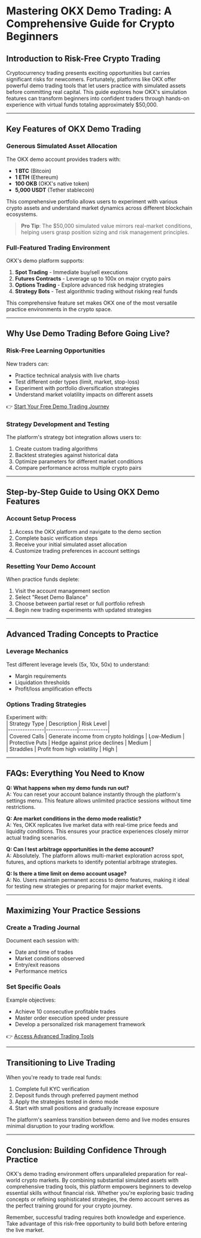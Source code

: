 # Mastering OKX Demo Trading: A Comprehensive Guide for Crypto Beginners  

## Introduction to Risk-Free Crypto Trading  

Cryptocurrency trading presents exciting opportunities but carries significant risks for newcomers. Fortunately, platforms like OKX offer powerful demo trading tools that let users practice with simulated assets before committing real capital. This guide explores how OKX's simulation features can transform beginners into confident traders through hands-on experience with virtual funds totaling approximately $50,000.  

---

## Key Features of OKX Demo Trading  

### Generous Simulated Asset Allocation  
The OKX demo account provides traders with:  
- **1 BTC** (Bitcoin)  
- **1 ETH** (Ethereum)  
- **100 OKB** (OKX's native token)  
- **5,000 USDT** (Tether stablecoin)  

This comprehensive portfolio allows users to experiment with various crypto assets and understand market dynamics across different blockchain ecosystems.  

> **Pro Tip**: The $50,000 simulated value mirrors real-market conditions, helping users grasp position sizing and risk management principles.  

### Full-Featured Trading Environment  
OKX's demo platform supports:  
1. **Spot Trading** - Immediate buy/sell executions  
2. **Futures Contracts** - Leverage up to 100x on major crypto pairs  
3. **Options Trading** - Explore advanced risk hedging strategies  
4. **Strategy Bots** - Test algorithmic trading without risking real funds  

This comprehensive feature set makes OKX one of the most versatile practice environments in the crypto space.  

---

## Why Use Demo Trading Before Going Live?  

### Risk-Free Learning Opportunities  
New traders can:  
- Practice technical analysis with live charts  
- Test different order types (limit, market, stop-loss)  
- Experiment with portfolio diversification strategies  
- Understand market volatility impacts on different assets  

👉 [Start Your Free Demo Trading Journey](https://bit.ly/okx-bonus)  

### Strategy Development and Testing  
The platform's strategy bot integration allows users to:  
1. Create custom trading algorithms  
2. Backtest strategies against historical data  
3. Optimize parameters for different market conditions  
4. Compare performance across multiple crypto pairs  

---

## Step-by-Step Guide to Using OKX Demo Features  

### Account Setup Process  
1. Access the OKX platform and navigate to the demo section  
2. Complete basic verification steps  
3. Receive your initial simulated asset allocation  
4. Customize trading preferences in account settings  

### Resetting Your Demo Account  
When practice funds deplete:  
1. Visit the account management section  
2. Select "Reset Demo Balance"  
3. Choose between partial reset or full portfolio refresh  
4. Begin new trading experiments with updated strategies  

---

## Advanced Trading Concepts to Practice  

### Leverage Mechanics  
Test different leverage levels (5x, 10x, 50x) to understand:  
- Margin requirements  
- Liquidation thresholds  
- Profit/loss amplification effects  

### Options Trading Strategies  
Experiment with:  
| Strategy Type | Description | Risk Level |  
|---------------|-------------|------------|  
| Covered Calls | Generate income from crypto holdings | Low-Medium |  
| Protective Puts | Hedge against price declines | Medium |  
| Straddles | Profit from high volatility | High |  

---

## FAQs: Everything You Need to Know  

**Q: What happens when my demo funds run out?**  
A: You can reset your account balance instantly through the platform's settings menu. This feature allows unlimited practice sessions without time restrictions.  

**Q: Are market conditions in the demo mode realistic?**  
A: Yes, OKX replicates live market data with real-time price feeds and liquidity conditions. This ensures your practice experiences closely mirror actual trading scenarios.  

**Q: Can I test arbitrage opportunities in the demo account?**  
A: Absolutely. The platform allows multi-market exploration across spot, futures, and options markets to identify potential arbitrage strategies.  

**Q: Is there a time limit on demo account usage?**  
A: No. Users maintain permanent access to demo features, making it ideal for testing new strategies or preparing for major market events.  

---

## Maximizing Your Practice Sessions  

### Create a Trading Journal  
Document each session with:  
- Date and time of trades  
- Market conditions observed  
- Entry/exit reasons  
- Performance metrics  

### Set Specific Goals  
Example objectives:  
- Achieve 10 consecutive profitable trades  
- Master order execution speed under pressure  
- Develop a personalized risk management framework  

👉 [Access Advanced Trading Tools](https://bit.ly/okx-bonus)  

---

## Transitioning to Live Trading  

When you're ready to trade real funds:  
1. Complete full KYC verification  
2. Deposit funds through preferred payment method  
3. Apply the strategies tested in demo mode  
4. Start with small positions and gradually increase exposure  

The platform's seamless transition between demo and live modes ensures minimal disruption to your trading workflow.  

---

## Conclusion: Building Confidence Through Practice  

OKX's demo trading environment offers unparalleled preparation for real-world crypto markets. By combining substantial simulated assets with comprehensive trading tools, this platform empowers beginners to develop essential skills without financial risk. Whether you're exploring basic trading concepts or refining sophisticated strategies, the demo account serves as the perfect training ground for your crypto journey.  

Remember, successful trading requires both knowledge and experience. Take advantage of this risk-free opportunity to build both before entering the live market.